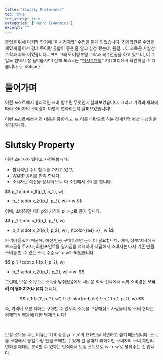 ```yaml
---
title: "Slutsky Preference"
toc: true
toc_sticky: true
categories: ["Macro Economics"]
excerpt: ""
---
```


졸업을 위해 마지막 학기에 "미시경제학" 수업을 듣게 되었습니다.
경제학원론 수업을 재밌게 들어서 경제 쪽이랑 궁합이 좋은 줄 알고 신청 했는데, 웬걸... 이 과목은 사실상 수학과 과목 이었습니다.. ㅋㅋ
그래도 어영부영 수학과 복수전공을 하고 있으니, 이 수업도 힘내서 잘 들어봅시다!
전체 포스트는 "[미시경제학](/categories/micro-economics)" 카테고리에서 확인하실 수 있습니다.
{: .notice }

# 들어가며

이전 포스트에서 합리적인 소비 함수란 무엇인지 살펴보았습니다.
그리고 가격과 재화에 따라 소비자의 소비량이 어떻게 변화하는지 살펴보았습니다!

이번 포스트에선 이전 내용을 종합하고, 또 이를 바탕으로 하는 경제학적 현상과 성질을 살펴봅니다.

# Slutsky Property

이런 소비자가 있다고 가정해봅시다.

- 합리적인 수요 함수를 가지고 있고,
- [WARP 공리](/2025/05/11/weak-axiom-of-revealed-preferences/)를 만족 합니다.
- 소비자는 예산을 정확히 모두 다 소진해서 소비를 합니다.

$$
p_1 \cdot x_1((p_1, p_2), w)
+ p_2 \cdot x_2((p_1, p_2), w)
= w
$$

이때, 소비하던 재화 $p$의 가격이 $p' > p$로 증가 합니다.

$$
p_1' \cdot x_1((p_1, p_2), w)
+ p_2 \cdot x_2((p_1, p_2), w)
\; {\color{red} >} \; w
$$

가격이 올랐기 때문에, 예전 만큼 구매하려면 돈이 더 필요합니다. 이때, 정부/회사에서 보조금을 주거나, 회원포인트를 일시금을 넉넉하게 지급해서 소비자는 다시 기존 만큼 소비를 할 수 있는 소득 수준 $w' > w$가 되었습니다.

$$
p_1' \cdot x_1((p_1, p_2), w)
+ p_2 \cdot x_2((p_1', p_2), w)
= w'
$$

그런데, 보상 소득으로 소득을 맞춰줬음에도 새로운 최적 선택에서 $x_1$의 소비량은 **오히려 더 떨어지거나 유지** 됩니다.

$$
x_1((p_1', p_2), w') \; {\color{red} \le} \; x_1((p_1, p_2), w)
$$

즉, 가격이 오른 재화는 구매할 수 있도록 소득을 보장해줘도 사람들이 덜 소비 한다는 경제학적 행동에 대한 명제 입니다!

<br/>

보상 소득을 주는 이유는 가격 상승 $p \rightarrow p'$의 효과만을 확인하고 싶기 때문입니다.
소득을 보장해서 동일 수량 만큼 구매할 수 있게 된 상태가 되어야만 소비자의 소비 패턴의 변화를 제대로 분석할 수 있다는 인식에서 보상 소득으로 $w \rightarrow w'$로 맞춰주는 것 입니다.

